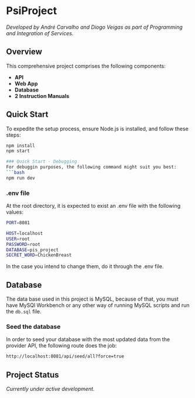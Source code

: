 # PsiProject

*Developed by André Carvalho and Diogo Veigas as part of Programming and Integration of Services.*

## Overview
This comprehensive project comprises the following components:

- **API**
- **Web App**
- **Database**
- **2 Instruction Manuals**

## Quick Start
To expedite the setup process, ensure Node.js is installed, and follow these steps:

```bash
npm install
npm start

### Quick Start - Debugging
For debuggin purposes, the following command might suit you best:
```bash
npm run dev
```

### .env file
At the root directory, it is expected to exist an .env file with the following values:
```bash
PORT=8081

HOST=localhost
USER=root
PASSWORD=root
DATABASE=pis_project
SECRET_WORD=ChickenBreast
```
In the case you intend to change them, do it through the .env file.

## Database
The data base used in this project is MySQL, because of that, you must have MySQl Workbench or any other way of running MySQL scripts and run the ```db.sql``` file.

### Seed the database
In order to seed your database with the most updated data from the provider API, the following route does the job:
```bash
http://localhost:8081/api/seed/all?force=true
```

## Project Status
*Currently under active development.*